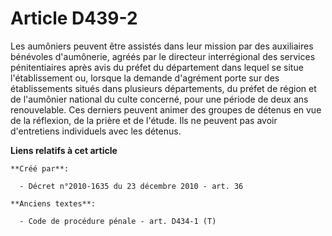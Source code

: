 # Article D439-2

Les aumôniers peuvent être assistés dans leur mission par des auxiliaires bénévoles d'aumônerie, agréés par le directeur
interrégional des services pénitentiaires après avis du préfet du département dans lequel se situe l'établissement ou,
lorsque la demande d'agrément porte sur des établissements situés dans plusieurs départements, du préfet de région et de
l'aumônier national du culte concerné, pour une période de deux ans renouvelable. Ces derniers peuvent animer des groupes de
détenus en vue de la réflexion, de la prière et de l'étude. Ils ne peuvent pas avoir d'entretiens individuels avec les
détenus.

**Liens relatifs à cet article**

	**Créé par**:

	  - Décret n°2010-1635 du 23 décembre 2010 - art. 36

	**Anciens textes**:

	  - Code de procédure pénale - art. D434-1 (T)
